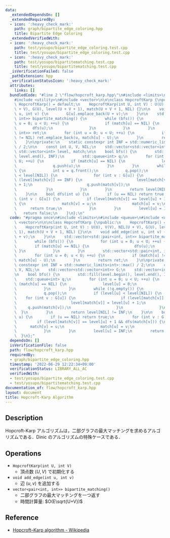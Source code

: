 ```yaml
---
data:
  _extendedDependsOn: []
  _extendedRequiredBy:
  - icon: ':heavy_check_mark:'
    path: graph/bipartite_edge_coloring.hpp
    title: Bipartite Edge Coloring
  _extendedVerifiedWith:
  - icon: ':heavy_check_mark:'
    path: test/yosupo/bipartite_edge_coloring.test.cpp
    title: test/yosupo/bipartite_edge_coloring.test.cpp
  - icon: ':heavy_check_mark:'
    path: test/yosupo/bipartitematching.test.cpp
    title: test/yosupo/bipartitematching.test.cpp
  _isVerificationFailed: false
  _pathExtension: hpp
  _verificationStatusIcon: ':heavy_check_mark:'
  attributes:
    links: []
  bundledCode: "#line 2 \"flow/hopcroft_karp.hpp\"\n#include <limits>\n#include <queue>\n\
    #include <utility>\n#include <vector>\n\n\nclass HopcroftKarp {\npublic:\n   \
    \ HopcroftKarp() = default;\n    HopcroftKarp(int U, int V) : U(U), V(V), NIL(U\
    \ + V), G(U), level(U + V + 1), match(U + V + 1, NIL) {}\n\n    void add_edge(int\
    \ u, int v) {\n        G[u].emplace_back(U + v);\n    }\n\n    std::vector<std::pair<int,\
    \ int>> bipartite_matching() {\n        while (bfs()) {\n            for (int\
    \ u = 0; u < U; ++u) {\n                if (match[u] == NIL) {\n             \
    \       dfs(u);\n                }\n            }\n        }\n        std::vector<std::pair<int,\
    \ int>> ret;\n        for (int u = 0; u < U; ++u) {\n            if (match[u]\
    \ != NIL) ret.emplace_back(u, match[u] - U);\n        }\n        return ret;\n\
    \    }\n\nprivate:\n    static constexpr int INF = std::numeric_limits<int>::max()\
    \ / 2;\n\n    const int U, V, NIL;\n    std::vector<std::vector<int>> G;\n   \
    \ std::vector<int> level, match;\n\n    bool bfs() {\n        std::fill(level.begin(),\
    \ level.end(), INF);\n        std::queue<int> q;\n        for (int u = 0; u <\
    \ U; ++u) {\n            if (match[u] == NIL) {\n                level[u] = 0;\n\
    \                q.push(u);\n            }\n        }\n        while (!q.empty())\
    \ {\n            int u = q.front();\n            q.pop();\n            if (level[u]\
    \ < level[NIL]) {\n                for (int v : G[u]) {\n                    if\
    \ (level[match[v]] == INF) {\n                        level[match[v]] = level[u]\
    \ + 1;\n                        q.push(match[v]);\n                    }\n   \
    \             }\n            }\n        }\n        return level[NIL] != INF;\n\
    \    }\n\n    bool dfs(int u) {\n        if (u == NIL) return true;\n        for\
    \ (int v : G[u]) {\n            if (level[match[v]] == level[u] + 1 && dfs(match[v]))\
    \ {\n                match[v] = u;\n                match[u] = v;\n          \
    \      return true;\n            }\n        }\n        level[u] = INF;\n     \
    \   return false;\n    }\n};\n"
  code: "#pragma once\n#include <limits>\n#include <queue>\n#include <utility>\n#include\
    \ <vector>\n\n\nclass HopcroftKarp {\npublic:\n    HopcroftKarp() = default;\n\
    \    HopcroftKarp(int U, int V) : U(U), V(V), NIL(U + V), G(U), level(U + V +\
    \ 1), match(U + V + 1, NIL) {}\n\n    void add_edge(int u, int v) {\n        G[u].emplace_back(U\
    \ + v);\n    }\n\n    std::vector<std::pair<int, int>> bipartite_matching() {\n\
    \        while (bfs()) {\n            for (int u = 0; u < U; ++u) {\n        \
    \        if (match[u] == NIL) {\n                    dfs(u);\n               \
    \ }\n            }\n        }\n        std::vector<std::pair<int, int>> ret;\n\
    \        for (int u = 0; u < U; ++u) {\n            if (match[u] != NIL) ret.emplace_back(u,\
    \ match[u] - U);\n        }\n        return ret;\n    }\n\nprivate:\n    static\
    \ constexpr int INF = std::numeric_limits<int>::max() / 2;\n\n    const int U,\
    \ V, NIL;\n    std::vector<std::vector<int>> G;\n    std::vector<int> level, match;\n\
    \n    bool bfs() {\n        std::fill(level.begin(), level.end(), INF);\n    \
    \    std::queue<int> q;\n        for (int u = 0; u < U; ++u) {\n            if\
    \ (match[u] == NIL) {\n                level[u] = 0;\n                q.push(u);\n\
    \            }\n        }\n        while (!q.empty()) {\n            int u = q.front();\n\
    \            q.pop();\n            if (level[u] < level[NIL]) {\n            \
    \    for (int v : G[u]) {\n                    if (level[match[v]] == INF) {\n\
    \                        level[match[v]] = level[u] + 1;\n                   \
    \     q.push(match[v]);\n                    }\n                }\n          \
    \  }\n        }\n        return level[NIL] != INF;\n    }\n\n    bool dfs(int\
    \ u) {\n        if (u == NIL) return true;\n        for (int v : G[u]) {\n   \
    \         if (level[match[v]] == level[u] + 1 && dfs(match[v])) {\n          \
    \      match[v] = u;\n                match[u] = v;\n                return true;\n\
    \            }\n        }\n        level[u] = INF;\n        return false;\n  \
    \  }\n};"
  dependsOn: []
  isVerificationFile: false
  path: flow/hopcroft_karp.hpp
  requiredBy:
  - graph/bipartite_edge_coloring.hpp
  timestamp: '2022-06-29 12:22:34+09:00'
  verificationStatus: LIBRARY_ALL_AC
  verifiedWith:
  - test/yosupo/bipartite_edge_coloring.test.cpp
  - test/yosupo/bipartitematching.test.cpp
documentation_of: flow/hopcroft_karp.hpp
layout: document
title: Hopcroft-Karp Algorithm
---
```


## Description

Hopcroft-Karp アルゴリズムは，二部グラフの最大マッチングを求めるアルゴリズムである．Dinic のアルゴリズムの特殊ケースである．

## Operations

- `HopcroftKarp(int U, int V)`
    - 頂点数 $(U, V)$ で初期化する
- `void add_edge(int u, int v)`
    - 辺 $(u, v)$ を追加する
- `vector<pair<int, int>> bipartite_matching()`
    - 二部グラフの最大マッチングを一つ返す
    - 時間計算量: $O(E\sqrt{U+V})$

## Reference

- [Hopcroft–Karp algorithm - Wikipedia](https://en.wikipedia.org/wiki/Hopcroft%E2%80%93Karp_algorithm)

